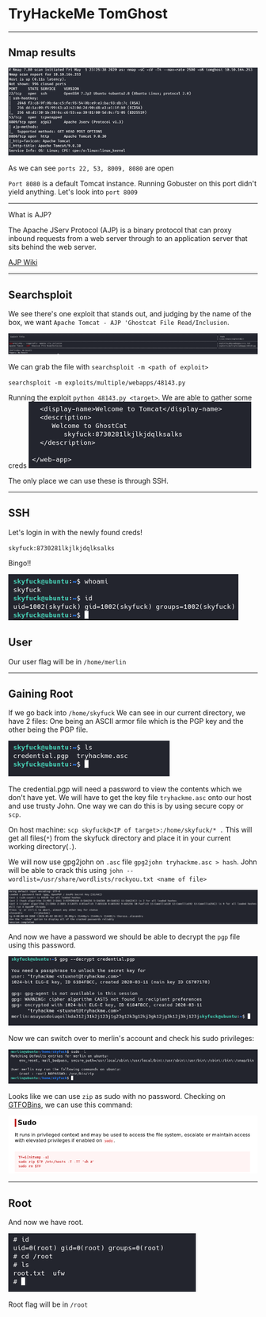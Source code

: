# TryHackeMe TomGhost

---

## Nmap results

![nmap](nmap.png)

As we can see `ports 22, 53, 8009, 8080` are open

`Port 8080` is a default Tomcat instance. Running Gobuster on this port didn't yield anything. Let's look into `port 8009`

---

What is AJP?

The Apache JServ Protocol (AJP) is a binary protocol that can proxy inbound requests from a web server through to an application server that sits behind the web server.

[AJP Wiki](https://en.wikipedia.org/wiki/Apache_JServ_Protocol)

---

## Searchsploit

We see there's one exploit that stands out, and judging by the name of the box, we want 
`Apache Tomcat - AJP 'Ghostcat File Read/Inclusion`.

![exploitdb](exploitdb.png)

We can grab the file with `searchsploit -m <path of exploit>`

`searchsploit -m exploits/multiple/webapps/48143.py`

Running the exploit `python 48143.py <target>`.
We are able to gather some creds
![creds](sshcreds.png)

The only place we can use these is through SSH.

---

## SSH
Let's login in with the newly found creds!

`skyfuck:8730281lkjlkjdqlksalks`

Bingo!!

![user](user.png)

## User

Our user flag will be in `/home/merlin`

---

## Gaining Root

If we go back into `/home/skyfuck` We can see in our current directory, we have 2 files: One being an ASCII armor file which is the PGP key and the other being the PGP file.

![credential](credential.png)

The credential.pgp will need a password to view the contents which we don't have yet. We will have to get the key file `tryhackme.asc` onto our host and use trusty John. One way we can do this is by using secure copy or `scp`.

On host machine:
`scp skyfuck@<IP of target>:/home/skyfuck/* .`
This will get all files(`*`) from the skyfuck directory and place it in your current working directory(`.`).

We will now use gpg2john on `.asc` file `gpg2john tryhackme.asc > hash`.
John will be able to crack this using `john --wordlist=/usr/share/wordlists/rockyou.txt <name of file>`

![cracked](crack.png)

And now we have a password we should be able to decrypt the `pgp` file using this password.

![decrypt](decrypt.png)

Now we can switch over to merlin's account and check his sudo privileges:

![privileges](privs.png)

Looks like we can use `zip` as sudo with no password. Checking on [GTFOBins](https://gtfobins.github.io/gtfobins/zip/#sudo), we can use this command:

![zip](zip.png)

---

## Root

And now we have root.

![root](root.png)

Root flag will be in `/root`
